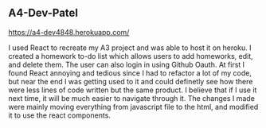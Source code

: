 ## A4-Dev-Patel

https://a4-dev4848.herokuapp.com/

I used React to recreate my A3 project and was able to host it on heroku. I created a homework to-do list which allows users to add homeworks, edit, and delete them. The user can also login in using Github Oauth. At first I found React annoying and tedious since I had to refactor a lot of my code, but near the end I was getting used to it and could definetly see how there were less lines of code written but the same product. I believe that if I use it next time, it will be much easier to navigate through it. The changes I made were mainly moving everything from javascript file to the html, and modified it to use the react components.
